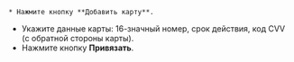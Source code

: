     * Нажмите кнопку **Добавить карту**.
  * Укажите данные карты: 16-значный номер, срок действия, код CVV (с обратной стороны карты).
  * Нажмите кнопку **Привязать**.


